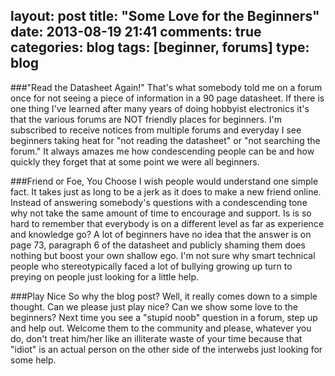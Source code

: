 layout: post
title: "Some Love for the Beginners"
date: 2013-08-19 21:41
comments: true
categories: blog
tags: [beginner, forums]
type: blog
---

###"Read the Datasheet Again!"
That's what somebody told me on a forum once for not seeing a piece of information in a 90 page datasheet.  If there is one thing I've learned after many years of doing hobbyist electronics it's that the various forums are NOT friendly places for beginners. I'm subscribed to receive notices from multiple forums and everyday I see beginners taking heat for "not reading the datasheet" or "not searching the forum."  It always amazes me how condescending people can be and how quickly they forget that at some point we were all beginners.

###Friend or Foe, You Choose
I wish people would understand one simple fact.  It takes just as long to be a jerk as it does to make a new friend online.  Instead of answering somebody's questions with a condescending tone why not take the same amount of time to encourage and support.  Is is so hard to remember that everybody is on a different level as far as experience and knowledge go?  A lot of beginners have no idea that the answer is on page 73, paragraph 6 of the datasheet and publicly shaming them does nothing but boost your own shallow ego.  I'm not sure why smart technical people who stereotypically faced a lot of bullying growing up turn to preying on people just looking for a little help.

###Play Nice
So why the blog post?  Well, it really comes down to a simple thought.  Can we please just play nice?  Can we show some love to the beginners?  Next time you see a "stupid noob" question in a forum, step up and help out.  Welcome them to the community and please, whatever you do, don't treat him/her like an illiterate waste of your time because that "idiot" is an actual person on the other side of the interwebs just looking for some help.

